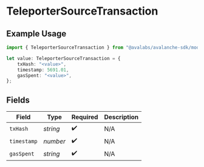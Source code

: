 # TeleporterSourceTransaction

## Example Usage

```typescript
import { TeleporterSourceTransaction } from "@avalabs/avalanche-sdk/models/components";

let value: TeleporterSourceTransaction = {
    txHash: "<value>",
    timestamp: 5691.01,
    gasSpent: "<value>",
};
```

## Fields

| Field              | Type               | Required           | Description        |
| ------------------ | ------------------ | ------------------ | ------------------ |
| `txHash`           | *string*           | :heavy_check_mark: | N/A                |
| `timestamp`        | *number*           | :heavy_check_mark: | N/A                |
| `gasSpent`         | *string*           | :heavy_check_mark: | N/A                |